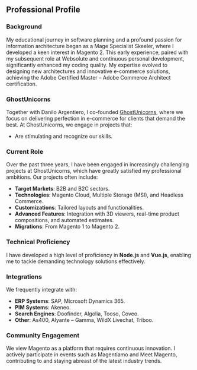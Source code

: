 ## Professional Profile

### Background
My educational journey in software planning and a profound passion for information architecture began as a Mage Specialist Skeeler, where I developed a keen interest in Magento 2. This early experience, paired with my subsequent role at Websolute and continuous personal development, significantly enhanced my coding quality. My expertise evolved to designing new architectures and innovative e-commerce solutions, achieving the Adobe Certified Master – Adobe Commerce Architect certification.

### GhostUnicorns
Together with Danilo Argentiero, I co-founded [GhostUnicorns](https://ghostunicorns.com), where we focus on delivering perfection in e-commerce for clients that demand the best. At GhostUnicorns, we engage in projects that:
- Are stimulating and recognize our skills.

### Current Role
Over the past three years, I have been engaged in increasingly challenging projects at GhostUnicorns, which have greatly satisfied my professional ambitions. Our projects often include:
- **Target Markets**: B2B and B2C sectors.
- **Technologies**: Magento Cloud, Multiple Storage (MSI), and Headless Commerce.
- **Customizations**: Tailored layouts and functionalities.
- **Advanced Features**: Integration with 3D viewers, real-time product compositions, and automated estimates.
- **Migrations**: From Magento 1 to Magento 2.

### Technical Proficiency
I have developed a high level of proficiency in **Node.js** and **Vue.js**, enabling me to tackle demanding technology solutions effectively.

### Integrations
We frequently integrate with:
- **ERP Systems**: SAP, Microsoft Dynamics 365.
- **PIM Systems**: Akeneo.
- **Search Engines**: Doofinder, Algolia, Tooso, Coveo.
- **Other**: As400, Alyante – Gamma, WildX Livechat, Triboo.

### Community Engagement
We view Magento as a platform that requires continuous innovation. I actively participate in events such as Magentiamo and Meet Magento, contributing to and staying abreast of the latest industry trends.
